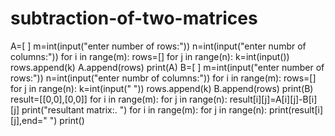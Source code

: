 # subtraction-of-two-matrices
A=[ ] m=int(input("enter number of rows:")) n=int(input("enter numbr of columns:")) for i in range(m):            rows=[]            for j in range(n):                     k=int(input())                     rows.append(k)            A.append(rows) print(A) B=[ ] m=int(input("enter number of rows:")) n=int(input("enter numbr of columns:")) for i in range(m):             rows=[]             for j in range(n):                   k=int(input(" "))                   rows.append(k)             B.append(rows) print(B) result=[[0,0],[0,0]] for i in range(m):            for j in range(n):                result[i][j]=A[i][j]-B[i][j] print("resultant matrix:.    ") for i in range(m):          for j in range(n):              print(result[i][j],end="   ")          print()
